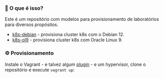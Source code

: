 ### 🌟 O que é isso?

Este é um repositório com modelos para provisionamento de laboratórios para diversos propósitos.

- [k8s-debian](k8s-debian) - provisiona cluster k8s com o Debian 12.
- [k8s-ol9](k8s-ol9) - provisiona cluster k8s com Oracle Linux 9.

### ⚙️ Provisionamento

Instale o Vagrant - e talvez algum [plugin](https://vagrant-lists.github.io/) - e um hypervisor, clone o repositório e execute `vagrant up`:
